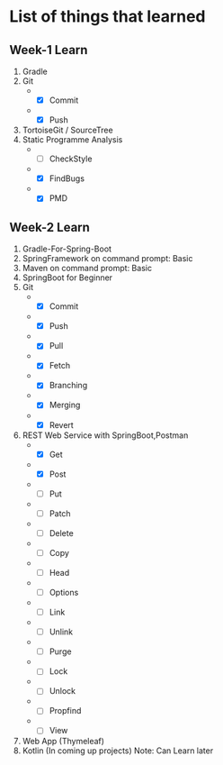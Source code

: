 # List of things that learned

## Week-1 Learn

1. Gradle
2. Git 
   * - [x] Commit
   * - [x] Push
3. TortoiseGit / SourceTree
4. Static Programme Analysis
   * - [ ] CheckStyle
   * - [x] FindBugs
   * - [x] PMD
   
## Week-2 Learn

1. Gradle-For-Spring-Boot
2. SpringFramework on command prompt: Basic
3. Maven on command prompt: Basic
4. SpringBoot for Beginner
5. Git 
   * - [x] Commit
   * - [x] Push
   * - [x] Pull
   * - [x] Fetch
   * - [x] Branching
   * - [x] Merging
   * - [x] Revert
6. REST Web Service with SpringBoot,Postman
   * - [x] Get
   * - [x] Post
   * - [ ] Put
   * - [ ] Patch
   * - [ ] Delete
   * - [ ] Copy
   * - [ ] Head
   * - [ ] Options
   * - [ ] Link
   * - [ ] Unlink
   * - [ ] Purge
   * - [ ] Lock
   * - [ ] Unlock
   * - [ ] Propfind
   * - [ ] View
7. Web App (Thymeleaf)
8. Kotlin (In coming up projects) Note: Can Learn later